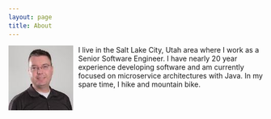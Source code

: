 ```yaml
---
layout: page
title: About
---
```


<img src="/assets/images/site-logo.jpeg" alt="Profile Picture" style="float: left; margin-right: 10px" /> I live in the Salt Lake City, Utah area where I work as a Senior Software Engineer. I have nearly 20 year experience developing software and am currently focused on microservice architectures with Java. In my spare time, I hike and mountain bike.
